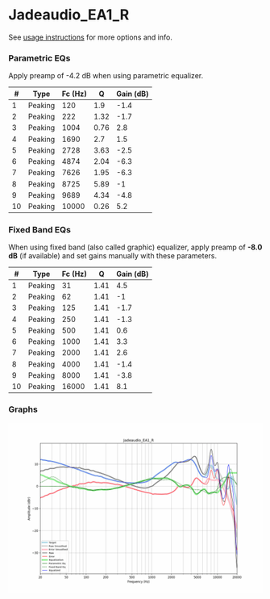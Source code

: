 # Jadeaudio_EA1_R
See [usage instructions](https://github.com/jaakkopasanen/AutoEq#usage) for more options and info.

### Parametric EQs
Apply preamp of -4.2 dB when using parametric equalizer.

|   # | Type    |   Fc (Hz) |    Q |   Gain (dB) |
|-----|---------|-----------|------|-------------|
|   1 | Peaking |       120 | 1.9  |        -1.4 |
|   2 | Peaking |       222 | 1.32 |        -1.7 |
|   3 | Peaking |      1004 | 0.76 |         2.8 |
|   4 | Peaking |      1690 | 2.7  |         1.5 |
|   5 | Peaking |      2728 | 3.63 |        -2.5 |
|   6 | Peaking |      4874 | 2.04 |        -6.3 |
|   7 | Peaking |      7626 | 1.95 |        -6.3 |
|   8 | Peaking |      8725 | 5.89 |        -1   |
|   9 | Peaking |      9689 | 4.34 |        -4.8 |
|  10 | Peaking |     10000 | 0.26 |         5.2 |

### Fixed Band EQs
When using fixed band (also called graphic) equalizer, apply preamp of **-8.0 dB** (if available) and set gains manually with these parameters.

|   # | Type    |   Fc (Hz) |    Q |   Gain (dB) |
|-----|---------|-----------|------|-------------|
|   1 | Peaking |        31 | 1.41 |         4.5 |
|   2 | Peaking |        62 | 1.41 |        -1   |
|   3 | Peaking |       125 | 1.41 |        -1.7 |
|   4 | Peaking |       250 | 1.41 |        -1.3 |
|   5 | Peaking |       500 | 1.41 |         0.6 |
|   6 | Peaking |      1000 | 1.41 |         3.3 |
|   7 | Peaking |      2000 | 1.41 |         2.6 |
|   8 | Peaking |      4000 | 1.41 |        -1.4 |
|   9 | Peaking |      8000 | 1.41 |        -3.8 |
|  10 | Peaking |     16000 | 1.41 |         8.1 |

### Graphs
![](./Jadeaudio_EA1_R.png)
